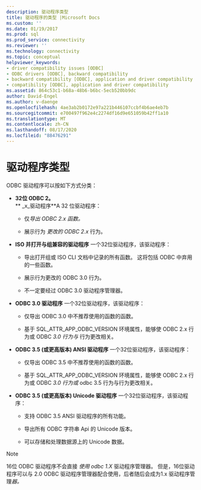 ```yaml
---
description: 驱动程序类型
title: 驱动程序的类型 |Microsoft Docs
ms.custom: ''
ms.date: 01/19/2017
ms.prod: sql
ms.prod_service: connectivity
ms.reviewer: ''
ms.technology: connectivity
ms.topic: conceptual
helpviewer_keywords:
- driver compatibility issues [ODBC]
- ODBC drivers [ODBC], backward compatibility
- backward compatibility [ODBC], application and driver compatibility
- compatibility [ODBC], application and driver compatibility
ms.assetid: 864c53c1-b68a-48b6-b6bc-5ecb520bb9dc
author: David-Engel
ms.author: v-daenge
ms.openlocfilehash: 4ae3ab2b0172e97a221b446107ccbf4b6ae4eb7b
ms.sourcegitcommit: e700497f962e4c2274df16d9e651059b42ff1a10
ms.translationtype: MT
ms.contentlocale: zh-CN
ms.lasthandoff: 08/17/2020
ms.locfileid: "88476291"
---
```

# <a name="types-of-drivers"></a>驱动程序类型
ODBC 驱动程序可以按如下方式分类：  
  
-   **32位 ODBC 2。**  
     ** _x_驱动程序**A 32 位驱动程序：  
  
    -   仅*导出 ODBC 2.x 函数。*  
  
    -   展示行为 *更改的 ODBC 2.x* 行为。  
  
-   **ISO 并打开与组兼容的驱动程序** 一个32位驱动程序，该驱动程序：  
  
    -   导出打开组或 ISO CLI 文档中记录的所有函数。 这将包括 ODBC 中弃用的一些函数。  
  
    -   展示行为更改的 ODBC 3.0 行为。  
  
    -   不一定要经过 ODBC 3.0 驱动程序管理器。  
  
-   **ODBC 3.0 驱动程序** 一个32位驱动程序，该驱动程序：  
  
    -   仅导出 ODBC 3.0 中不推荐使用的函数的函数。  
  
    -   基于 SQL_ATTR_APP_ODBC_VERSION 环境属性，能够使 ODBC 2.x 行为或 ODBC *3.0 行为与* 行为更改相关。  
  
-   **ODBC 3.5 (或更高版本) ANSI 驱动程序** 一个32位驱动程序，该驱动程序：  
  
    -   仅导出 ODBC 3.5 中不推荐使用的函数的函数。  
  
    -   基于 SQL_ATTR_APP_ODBC_VERSION 环境属性，能够使 ODBC 2.x 行为或 ODBC *3.0 行为或* odbc 3.5 行为与行为更改相关。  
  
-   **ODBC 3.5 (或更高版本) Unicode 驱动程序** 一个32位驱动程序，该驱动程序：  
  
    -   支持 ODBC 3.5 ANSI 驱动程序的所有功能。  
  
    -   导出所有 ODBC 字符串 Api 的 Unicode 版本。  
  
    -   可以存储和处理数据源上的 Unicode 数据。  
  
> [!NOTE]  
>  16位 ODBC 驱动程序不会直接 *使用 odbc 1.X* 驱动程序管理器。 但是，16位驱动程序可以与 2.0 ODBC 驱动程序管理器配合使用，后者随后会成为1.x 驱动程序管理*器。*
